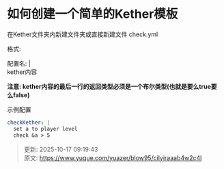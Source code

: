 # 如何创建一个简单的Kether模板

在Kether文件夹内新建文件夹或直接新建文件 check.yml

格式:

配置名: |  
  kether内容

**注意: kether内容的最后一行的返回类型必须是一个布尔类型(也就是要么true要么false)**

示例配置

```yaml
checkKether: |
  set a to player level
  check &a > 5
```



> 更新: 2025-10-17 09:19:43  
> 原文: <https://www.yuque.com/yuazer/blow95/cilyiraaab4w2c4l>